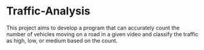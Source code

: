 # Traffic-Analysis
This project aims to develop a program that can accurately count the number of vehicles moving on a road in a given video and classify the traffic as high, low, or medium based on the count. 
